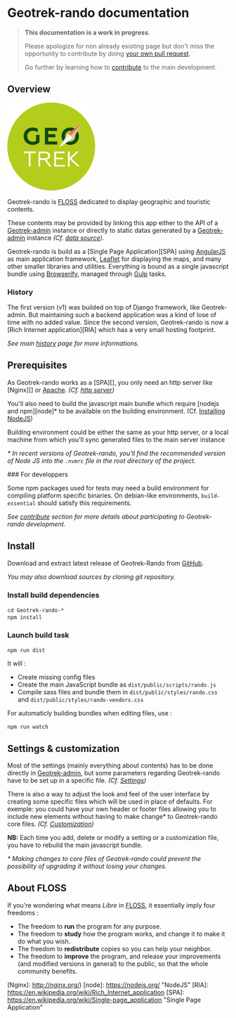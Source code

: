 # Geotrek-rando documentation

> **This documentation is a work in progress**.
>
> Please apologize for non already existing page but don't miss the opportunity to contribute by doing [your own pull request](https://help.github.com/articles/creating-a-pull-request/).
>
> Go further by learning how to [contribute][] to the main development.

## Overview

![Geotrek](/public/images/logo-geotrek.png)

Geotrek-rando is [FLOSS][] dedicated to display geographic and touristic contents.

These contents may be provided by linking this app either to the API of a [Geotrek-admin][] instance or directly to static datas generated by a [Geotrek-admin][] instance _(Cf. [data source][])_.

Geotrek-rando is build as a [Single Page Application][SPA] using [AngularJS][] as main application framework, [Leaflet][] for displaying the maps, and many other smaller libraries and utilities.
Everything is bound as a single javascript bundle using [Browserify][], managed through [Gulp][] tasks.

### History

The first version (v1) was builded on top of Django framework, like Geotrek-admin. But maintaining such a backend application was a kind of lose of time with no added value. Since the second version, Geotrek-rando is now a [Rich Internet application][RIA] which has a very small hosting footprint.

_See main [history][] page for more informations._

## Prerequisites

As Geotrek-rando works as a [SPA][], you only need an http server like [Nginx][] or [Apache][]. _(Cf. [http server][])_

You'll also need to build the javascript main bundle which require [nodejs and npm][node]\* to be available on the building environment. (Cf. [Installing NodeJS][])

Building environment could be either the same as your http server, or a local machine from which you'll sync generated files to the main server instance

_\* In recent versions of Geotrek-rando, you'll find the recommended version of Node JS into the `.nvmrc` file in the root directory of the project._

### For developpers

Some npm packages used for tests may need a build environment for compiling platform specific binaries. On debian-like environments, `build-essential` should satisfy this requirements.

_See [contribute][] section for more details about participating to Geotrek-rando development._

## Install

Download and extract latest release of Geotrek-Rando from [GitHub](https://github.com/makinacorpus/Geotrek-rando/releases/latest).

_You may also download sources by cloning git repository._

### Install build dependencies

```
cd Geotrek-rando-*
npm install
```

### Launch build task

```
npm run dist
```

It will :
* Create missing config files
* Create the main JavaScript bundle as `dist/public/scripts/rando.js`
* Compile sass files and bundle them in `dist/public/styles/rando.css` and `dist/public/styles/rando-vendors.css`

For automaticly building bundles when editing files, use :

```
npm run watch
```

## Settings & customization

Most of the settings (mainly everything about contents) has to be done directly in [Geotrek-admin][], but some parameters regarding Geotrek-rando have to be set up in a specific file. _(Cf. [Settings][])_

There is also a way to adjust the look and feel of the user interface by creating some specific files which will be used in place of defaults. For exemple: you could have your own header or footer files allowing you to include new elements without having to make change\* to Geotrek-rando core files. _(Cf. [Customization][])_

**NB:** Each time you add, delete or modify a setting or a customization file, you have to rebuild the main javascript bundle.

_\* Making changes to core files of Geotrek-rando could prevent the possibility of upgrading it without losing your changes._

## About FLOSS

If you're wondering what means _Libre_ in [FLOSS][], it essentially imply four freedoms :
* The freedom to **run** the program for any purpose.
* The freedom to **study** how the program works, and change it to make it do what you wish.
* The freedom to **redistribute** copies so you can help your neighbor.
* The freedom to **improve** the program, and release your improvements (and modified versions in general) to the public, so that the whole community benefits.

<!-- Internal links -->

[Contribute]: contribute.md
[Settings]: settings.md
[Customization]: customization.md
[Data source]: api_url.md
[history]: history.md
[http server]: hosting.md
[Installing NodeJS]: install-node.md

<!-- External links -->

[AngularJS]: http://www.angularjs.org/
[Apache]: https://httpd.apache.org/
[Browserify]: http://browserify.org/
[FLOSS]: https://en.wikipedia.org/wiki/Free_and_open-source_software "free/libre and open-source software"
[Geotrek-admin]: https://github.com/makinacorpus/Geotrek
[Gulp]: http://gulpjs.com/
[Leaflet]: http://leafletjs.com/
[Nginx]: http://nginx.org/)
[node]: https://nodejs.org/ "NodeJS"
[RIA]: https://en.wikipedia.org/wiki/Rich_Internet_application
[SPA]: https://en.wikipedia.org/wiki/Single-page_application "Single Page Application"
